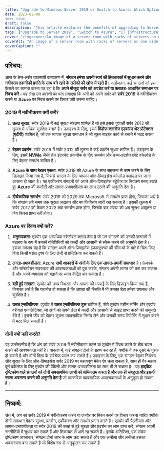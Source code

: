 ```yaml
---
title: "Upgrade to Windows Server 2019 or Switch to Azure: Which Option is Right for Your Business?"
date: 2023-02-08
toc: true
draft: false
description: "This article explores the benefits of upgrading to Server 2019 or switching to Azure, including improved security, performance, integration, and support, to help organizations make the best decision for their IT infrastructure."
tags: ["Upgrade to Server 2019", "Switch to Azure", "IT infrastructure", "Business technology", "Security enhancements", "Performance improvements", "Integration with Azure", "Long-term support", "Scalability", "Cost-effectiveness", "Increased reliability", "Advanced analytics", "Hybrid approach", "Flexible and resilient IT infrastructure"]
cover: "/img/cover/An_image_of_a_server_room_with_racks_of_servers_on_one_side.png"
coverAlt: "An image of a server room with racks of servers on one side and a cloud on the other side, with a person standing in the middle looking at them both."
coverCaption: ""
---
```


 ## परिचय:  आज के तेज-तर्रार व्यवसायी वातावरण में, **संगठन हमेशा अपनी स्वयं की हितधारकों में सुधार करने और नवीनतम तकनीकी प्रगति के साथ बने रहने के तरीकों की खोज में रहते हैं**। नतीजतन, कई संगठनों को इस फैसले का सामना करना पड़ रहा है कि **अपने मौजूदा सर्वर को अपडेट करें या क्लाउड-आधारित समाधान पर स्विच करें**। यह लेख उन कारणों का पता लगाएगा कि अंगों को अपने सर्वर को **सर्वर 2019** में नवीनीकरण करने या **Azure** पर स्विच करने पर विचार क्यों करना चाहिए।  ### 2019 में नवीनीकरण क्यों करें?  1. **उन्नत सुरक्षा**: सर्वर 2019 में कई सुरक्षा संरक्षण शामिल हैं जो इसे इसके पूर्ववर्ती सर्वर 2012 की तुलना में अधिक सुरक्षित बनाते हैं। उदाहरण के लिए, इसमें **विंडोज़ क्लासेज एडवांस्ड थ्रेट प्रोटेक्शन (एटीपी)** शामिल है, जो एक व्यापक सुरक्षा समाधान है जो सूक्ष्म साइबर कार्य से बचाने में मदद करता है।  2. **बेहतर प्रदर्शन**: सर्वर 2019 में सर्वर 2012 की तुलना में कई प्रदर्शन सुधार शामिल हैं। उदाहरण के लिए, इसमें **NVMe** जैसी तेज़ इंटरनेट तकनीक के लिए समर्थन और उच्च-प्रदर्शन छोटे वर्कलोड के लिए बेहतर समर्थन शामिल है।  3. **Azure के साथ बेहतर एकता**: सर्वर 2019 को Azure के साथ सहजता से काम करने के लिए डिज़ाइन किया गया है, जिससे संगठन के लिए आपका ऑन-प्रिमाइसेस वर्कलोड क्लाउड पर जाना आसान हो जाता है। यह एकीकरण संगठनों को अपने ऑन-प्रिमाइसेस स्ट्रैटेज पर नियंत्रण बनाए रखते हुए **Azure** की कसौटी और लागत-प्रभावशीलता का लाभ उठाने की अनुमति देता है।  4. **दीर्घकालिक समर्थन**: सर्वर 2019 को 2029 तक Microsoft से समर्थन प्राप्त होगा, जिसका अर्थ है कि संगठन लंबे समय तक सुरक्षा अद्यतन और बग फिक्सिंग जारी रख सकता है। इसकी तुलना में सर्वर 2012 को केवल 2023 तक समर्थन प्राप्त होगा, जिसके बाद संस्था को अब सुरक्षा अद्यतन या बिग फिक्स प्राप्त नहीं होगा।  ### Azure पर स्विच क्यों करें?  1. **अनुमापकता**: एज़्योर एक अत्यधिक स्केलेबल क्लॉड देता है जो उन संगठनों को उनकी ज़रूरतों में बदलाव के रूप में उनकी गतिविधियों को जल्दी और आसानी से स्कैन करने की अनुमति देता है। इसका मतलब यह है कि संगठन अपने ऑन-प्रिमाइसेस इंफ्रास्ट्रक्चर की सीमाओं के बारे में चिंता किए बिना किसी परोक्ष दृश्य के लिए तेजी से प्रतिक्रिया कर सकते हैं।  2. **लगता-प्रभावशीलता**: Azure **सभी आकारों के अंगों के लिए एक लागत-प्रभावी समाधान** है। फ्रेमवर्क और सॉफ्टवेयर रखरखाव की आवश्यकताओं को पूरा करके, संगठन अपनी लागत को कम कर सकता है और अपने व्यवसाय को बढ़ाने पर ध्यान केंद्रित कर सकता है।  3. **बढ़ी हुई साखता**: एज़्योर को उच्च स्थिरता और आपदा की भरपाई के लिए डिज़ाइन किया गया है, जिसका अर्थ है कि गठजोड़ हो सकता है कि आपदा की स्थिति में भी उनका डेटा हमेशा उपलब्ध और सुरक्षित है।  4. **उन्नत एनालिटिक्स**: एज़्योर में **उन्नत एनालिटिक्स टूल** शामिल हैं, जैसे एज़्योर मशीन लर्निंग और एज़्योर वरीयता एनालिटिक्स, जो अंगों को अपने डेटा में जल्दी और आसानी से साइट प्राप्त करने की अनुमति देते हैं। इससे जीव को बेहतर सूचना व्यावसायिक निर्णय लेने और उसकी समग्र रिपोर्टिंग में सुधार करने में मदद मिल सकती है।  ### दोनों क्यों नहीं करते?  यह उल्लेखनीय है कि अंग को सर्वर 2019 में नवीनीकरण करने या एज़्योर में स्विच करने के बीच चयन करने की आवश्यकता नहीं है। वास्तव में, कई संगठन दोनों ही ग्रहण कर रहे हैं, क्योंकि वे एक दूसरे के पूरक हो सकते हैं और दोनों विश्व के सर्वश्रेष्ठ प्रदान कर सकते हैं। उदाहरण के लिए, एक संगठन बेहतर नियंत्रण और सुरक्षा के लिए ऑन-प्रिमाइसेस सर्वर 2019 पर महत्वपूर्ण मेकेर ऐप चला सकता है, साथ ही गैर-महत्व पूर्ण वर्कलोड के लिए एज़्योर की पैंकेंसी और लागत-प्रभावशीलता का लाभ भी ले सकता है। यह **हाइब्रिड दृष्‍टिकोण वाले संगठनों को दोनों समसामयिक लाभों को अधिकतम करता है और एक ही संबद्धता और इसकी रचना अवतरण करने की अनुमति देता है** जो वास्तविक व्यावसायिक आवश्यकताओं के अनुकूल हो सकता है।  _________  ## निष्कर्ष:  अंत में, अंग को सर्वर 2019 में नवीनीकरण करने या एज़्योर पर स्विच करने पर विचार करना चाहिए क्योंकि दोनों समाधान बेहतर सुरक्षा, प्रदर्शन, एकीकरण और समर्थन प्रदान करते हैं। एज़्योर की पैठनीयता और लागत-प्रभावशीलता या सर्वर 2019 की वजह से हुई सुरक्षा और प्रदर्शन का लाभ प्राप्त करें, संगठन अपनी रणनीतियों में सुधार कर सकते हैं और शिकायत से आगे रह सकते हैं। इसके अतिरिक्त, एक संकर दृष्टिकोण अपनाकर, संगठन दोनों लाभ के लाभ उठा सकते हैं और एक लचीला और लचीला इसका अवसंरचना बना सकते हैं जो विशेष रूप से अनुकूलन कर सकते हैं